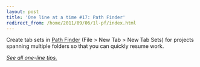 ```yaml
---
layout: post
title: 'One line at a time #17: Path Finder'
redirect_from: /home/2011/09/06/1l-pf/index.html
---
```

<p>Create tab sets in <a href="http://www.cocoatech.com/">Path Finder</a> (File &gt; New Tab &gt; New Tab Sets) for projects spanning multiple folders so that you can quickly resume work.</p>
<p><a href="http://www.practicallyefficient.com/tag/one-liners"><em>See all one-line tips.</em></a></p>

